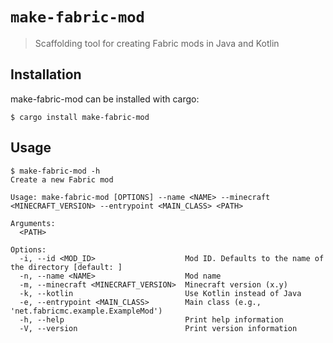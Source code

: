 # `make-fabric-mod`

>Scaffolding tool for creating Fabric mods in Java and Kotlin

## Installation

make-fabric-mod can be installed with cargo:

```
$ cargo install make-fabric-mod
```

## Usage

```
$ make-fabric-mod -h
Create a new Fabric mod

Usage: make-fabric-mod [OPTIONS] --name <NAME> --minecraft <MINECRAFT_VERSION> --entrypoint <MAIN_CLASS> <PATH>

Arguments:
  <PATH>  

Options:
  -i, --id <MOD_ID>                    Mod ID. Defaults to the name of the directory [default: ]
  -n, --name <NAME>                    Mod name
  -m, --minecraft <MINECRAFT_VERSION>  Minecraft version (x.y)
  -k, --kotlin                         Use Kotlin instead of Java
  -e, --entrypoint <MAIN_CLASS>        Main class (e.g., 'net.fabricmc.example.ExampleMod')
  -h, --help                           Print help information
  -V, --version                        Print version information
```
